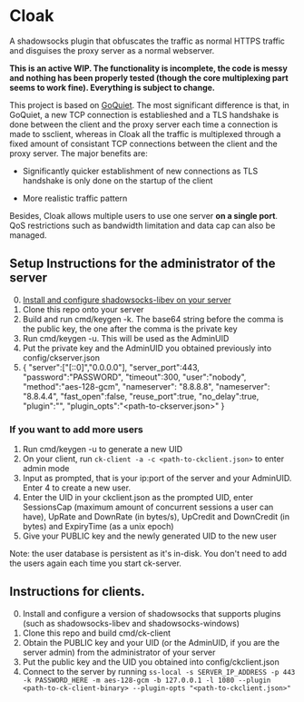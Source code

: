 # Cloak
A shadowsocks plugin that obfuscates the traffic as normal HTTPS traffic and disguises the proxy server as a normal webserver.

**This is an active WIP. The functionality is incomplete, the code is messy and nothing has been properly tested (though the core multiplexing part seems to work fine). Everything is subject to change.**

This project is based on [GoQuiet](https://github.com/cbeuw/GoQuiet). The most significant difference is that, in GoQuiet, a new TCP connection is establieshed and a TLS handshake is done between the client and the proxy server each time a connection is made to ssclient, whereas in Cloak all the traffic is multiplexed through a fixed amount of consistant TCP connections between the client and the proxy server. The major benefits are:

- Significantly quicker establishment of new connections as TLS handshake is only done on the startup of the client

- More realistic traffic pattern

Besides, Cloak allows multiple users to use one server **on a single port**. QoS restrictions such as bandwidth limitation and data cap can also be managed.

## Setup Instructions for the administrator of the server
0. [Install and configure shadowsocks-libev on your server](https://github.com/shadowsocks/shadowsocks-libev#installation)
1. Clone this repo onto your server
2. Build and run cmd/keygen -k. The base64 string before the comma is the public key, the one after the comma is the private key
3. Run cmd/keygen -u. This will be used as the AdminUID
4. Put the private key and the AdminUID you obtained previously into config/ckserver.json
5. {
    "server":["[::0]","0.0.0.0"],
    "server_port":443,
    "password":"PASSWORD",
    "timeout":300,
    "user":"nobody",
    "method":"aes-128-gcm",
    "nameserver": "8.8.8.8",
    "nameserver": "8.8.4.4",
    "fast_open":false,
    "reuse_port":true,
    "no_delay":true,
    "plugin":"<path-to-ck-server-binary>",
    "plugin_opts":"<path-to-ckserver.json>"
}
### If you want to add more users
1. Run cmd/keygen -u to generate a new UID
2. On your client, run `ck-client -a -c <path-to-ckclient.json>` to enter admin mode
3. Input as prompted, that is your ip:port of the server and your AdminUID. Enter 4 to create a new user.
4. Enter the UID in your ckclient.json as the prompted UID, enter SessionsCap (maximum amount of concurrent sessions a user can have), UpRate and DownRate (in bytes/s), UpCredit and DownCredit (in bytes) and ExpiryTime (as a unix epoch)
5. Give your PUBLIC key and the newly generated UID to the new user

Note: the user database is persistent as it's in-disk. You don't need to add the users again each time you start ck-server.

## Instructions for clients.
0. Install and configure a version of shadowsocks that supports plugins (such as shadowsocks-libev and shadowsocks-windows)
1. Clone this repo and build cmd/ck-client
2. Obtain the PUBLIC key and your UID (or the AdminUID, if you are the server admin) from the administrator of your server
3. Put the public key and the UID you obtained into config/ckclient.json
4. Connect to the server by running `ss-local -s SERVER_IP_ADDRESS -p 443 -k PASSWORD_HERE -m aes-128-gcm -b 127.0.0.1 -l 1080
 --plugin <path-to-ck-client-binary> --plugin-opts "<path-to-ckclient.json>"`
